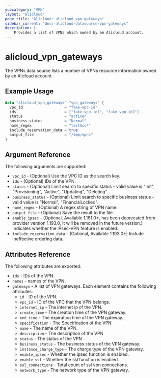 ```yaml
---
subcategory: "VPN"
layout: "alicloud"
page_title: "Alicloud: alicloud_vpn_gateways"
sidebar_current: "docs-alicloud-datasource-vpn-gateways"
description: |-
    Provides a list of VPNs which owned by an Alicloud account.
---
```


# alicloud\_vpn_gateways

The VPNs data source lists a number of VPNs resource information owned by an Alicloud account.

## Example Usage

```terraform
data "alicloud_vpn_gateways" "vpn_gateways" {
  vpc_id                   = "fake-vpc-id"
  ids                      = ["fake-vpn-id1", "fake-vpn-id2"]
  status                   = "active"
  business_status          = "Normal"
  name_regex               = "testAcc*"
  include_reservation_data = true
  output_file              = "/tmp/vpns"
}
```

## Argument Reference

The following arguments are supported:

* `vpc_id` - (Optional) Use the VPC ID as the search key.
* `ids` - (Optional) IDs of the VPN.
* `status` - (Optional) Limit search to specific status - valid value is "Init", "Provisioning", "Active", "Updating", "Deleting".
* `business_status` - (Optional) Limit search to specific business status - valid value is "Normal", "FinancialLocked".
* `name_regex` - (Optional) A regex string of VPN name.
* `output_file` - (Optional) Save the result to the file.
* `enable_ipsec` - (Optional, Available 1.161.0+, has been deprecated from provider version 1.193.0, it will be removed in the future version.) Indicates whether the IPsec-VPN feature is enabled.
* `include_reservation_data` - (Optional, Available 1.193.0+) Include ineffective ordering data.

## Attributes Reference

The following attributes are exported:

* `ids` - IDs of the VPN.
* `names` - names of the VPN.
* `gateways` - A list of VPN gateways. Each element contains the following attributes:
  * `id` - ID of the VPN.
  * `vpc_id` - ID of the VPC that the VPN belongs.
  * `internet_ip` - The internet ip of the VPN.
  * `create_time` - The creation time of the VPN gateway.
  * `end_time` - The expiration time of the VPN gateway.
  * `specification` - The Specification of the VPN
  * `name` - The name of the VPN.
  * `description` - The description of the VPN
  * `status` - The status of the VPN
  * `business_status` - The business status of the VPN gateway.
  * `instance_charge_type` - The charge type of the VPN gateway.
  * `enable_ipsec` - Whether the ipsec function is enabled.
  * `enable_ssl` - Whether the ssl function is enabled.
  * `ssl_connections` - Total count of ssl vpn connections.
  * `network_type` - The network type of the VPN gateway.
